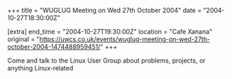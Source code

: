 +++
title = "WUGLUG Meeting on Wed 27th October 2004"
date = "2004-10-27T18:30:00Z"

[extra]
end_time = "2004-10-27T19:30:00Z"
location = "Cafe Xanana"
original = "https://uwcs.co.uk/events/wuglug-meeting-on-wed-27th-october-2004-1474488959451/"
+++

Come and talk to the Linux User Group about problems, projects, or anything Linux-related

